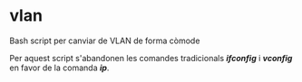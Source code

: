 # vlan
Bash script per canviar de VLAN de forma còmode

Per aquest script s'abandonen les comandes tradicionals ***ifconfig*** i ***vconfig*** en favor de la comanda ***ip***.
